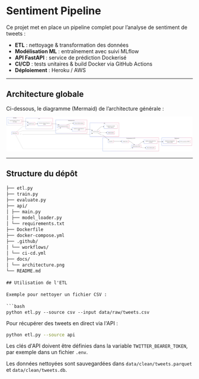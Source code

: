# Sentiment Pipeline

Ce projet met en place un pipeline complet pour l’analyse de sentiment de tweets :
- **ETL** : nettoyage & transformation des données
- **Modélisation ML** : entraînement avec suivi MLflow
- **API FastAPI** : service de prédiction Dockerisé
- **CI/CD** : tests unitaires & build Docker via GitHub Actions
- **Déploiement** : Heroku / AWS

---

## Architecture globale

Ci-dessous, le diagramme (Mermaid) de l’architecture générale :

![Architecture du pipeline](docs/architecture.png)

---

## Structure du dépôt
```
├── etl.py
├── train.py
├── evaluate.py
├── api/
│ ├── main.py
│ ├── model_loader.py
│ └── requirements.txt
├── Dockerfile
├── docker-compose.yml
├── .github/
│ └── workflows/
│ └── ci-cd.yml
├── docs/
│ └── architecture.png
└── README.md

## Utilisation de l'ETL

Exemple pour nettoyer un fichier CSV :

```bash
python etl.py --source csv --input data/raw/tweets.csv
```

Pour récupérer des tweets en direct via l'API :

```bash
python etl.py --source api
```
Les clés d'API doivent être définies dans la variable `TWITTER_BEARER_TOKEN`,
par exemple dans un fichier `.env`.

Les données nettoyées sont sauvegardées dans `data/clean/tweets.parquet` et
`data/clean/tweets.db`.
